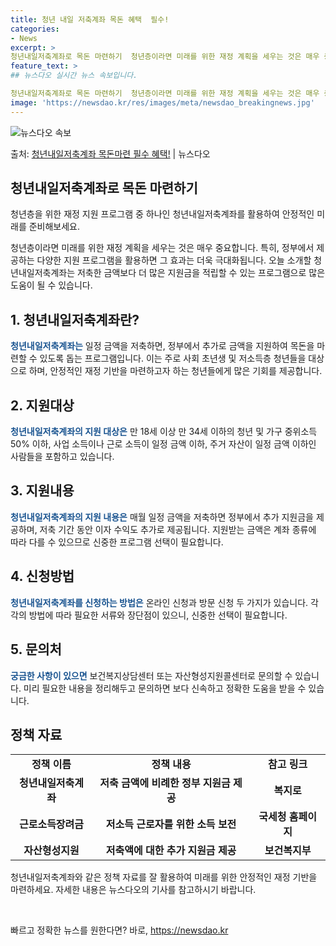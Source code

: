 ```yaml
---
title: 청년 내일 저축계좌 목돈 혜택  필수!
categories:
- News
excerpt: >
청년내일저축계좌로 목돈 마련하기  청년층이라면 미래를 위한 재정 계획을 세우는 것은 매우 중요합니다. 특히,…
feature_text: >
## 뉴스다오 실시간 뉴스 속보입니다.

청년내일저축계좌로 목돈 마련하기  청년층이라면 미래를 위한 재정 계획을 세우는 것은 매우 중요합니다. 특히,…
image: 'https://newsdao.kr/res/images/meta/newsdao_breakingnews.jpg'
---
```


![뉴스다오 속보](https://newsdao.kr/res/images/meta/newsdao_breakingnews.jpg)

<p>출처: <a href="https://newsdao.kr/4438" rel="dofollow">청년내일저축계좌 목돈마련 필수 혜택!</a> | 뉴스다오</p>

<h2 data-ke-size="size26">청년내일저축계좌로 목돈 마련하기</h2>
청년층을 위한 재정 지원 프로그램 중 하나인 청년내일저축계좌를 활용하여 안정적인 미래를 준비해보세요.

<p data-ke-size="size16">청년층이라면 미래를 위한 재정 계획을 세우는 것은 매우 중요합니다. 특히, 정부에서 제공하는 다양한 지원 프로그램을 활용하면 그 효과는 더욱 극대화됩니다. 오늘 소개할 청년내일저축계좌는 저축한 금액보다 더 많은 지원금을 적립할 수 있는 프로그램으로 많은 도움이 될 수 있습니다.</p>

<h2 data-ke-size="size24">1. 청년내일저축계좌란?</h2>
<b><span style="color: #1a5490;">청년내일저축계좌는</span></b> 일정 금액을 저축하면, 정부에서 추가로 금액을 지원하여 목돈을 마련할 수 있도록 돕는 프로그램입니다. 이는 주로 사회 초년생 및 저소득층 청년들을 대상으로 하며, 안정적인 재정 기반을 마련하고자 하는 청년들에게 많은 기회를 제공합니다.

<h2 data-ke-size="size24">2. 지원대상</h2>
<b><span style="color: #1a5490;">청년내일저축계좌의 지원 대상은</span></b> 만 18세 이상 만 34세 이하의 청년 및 가구 중위소득 50% 이하, 사업 소득이나 근로 소득이 일정 금액 이하, 주거 자산이 일정 금액 이하인 사람들을 포함하고 있습니다.

<h2 data-ke-size="size24">3. 지원내용</h2>
<b><span style="color: #1a5490;">청년내일저축계좌의 지원 내용은</span></b> 매월 일정 금액을 저축하면 정부에서 추가 지원금을 제공하며, 저축 기간 동안 이자 수익도 추가로 제공됩니다. 지원받는 금액은 계좌 종류에 따라 다를 수 있으므로 신중한 프로그램 선택이 필요합니다.

<h2 data-ke-size="size24">4. 신청방법</h2>
<b><span style="color: #1a5490;">청년내일저축계좌를 신청하는 방법은</span></b> 온라인 신청과 방문 신청 두 가지가 있습니다. 각각의 방법에 따라 필요한 서류와 장단점이 있으니, 신중한 선택이 필요합니다.

<h2 data-ke-size="size24">5. 문의처</h2>
<b><span style="color: #1a5490;">궁금한 사항이 있으면</span></b> 보건복지상담센터 또는 자산형성지원콜센터로 문의할 수 있습니다. 미리 필요한 내용을 정리해두고 문의하면 보다 신속하고 정확한 도움을 받을 수 있습니다.

<h2 data-ke-size="size24">정책 자료</h2>
<table>
	<tr>
		<td style="text-align: center; height: 17px;"><b>정책 이름</b></td>
		<td style="text-align: center; height: 17px;"><b>정책 내용</b></td>
		<td style="text-align: center; height: 17px;"><b>참고 링크</b></td>
	</tr>
	<tr>
		<td style="text-align: center; height: 17px;"><b>청년내일저축계좌</b></td>
		<td style="text-align: center; height: 17px;"><b>저축 금액에 비례한 정부 지원금 제공</b></td>
		<td style="text-align: center; height: 17px;"><b>복지로</b></td>
	</tr>
	<tr>
		<td style="text-align: center; height: 17px;"><b>근로소득장려금</b></td>
		<td style="text-align: center; height: 17px;"><b>저소득 근로자를 위한 소득 보전</b></td>
		<td style="text-align: center; height: 17px;"><b>국세청 홈페이지</b></td>
	</tr>
	<tr>
		<td style="text-align: center; height: 17px;"><b>자산형성지원</b></td>
		<td style="text-align: center; height: 17px;"><b>저축액에 대한 추가 지원금 제공</b></td>
		<td style="text-align: center; height: 17px;"><b>보건복지부</b></td>
	</tr>
</table>

<p data-ke-size="size16">청년내일저축계좌와 같은 정책 자료를 잘 활용하여 미래를 위한 안정적인 재정 기반을 마련하세요. 자세한 내용은 뉴스다오의 기사를 참고하시기 바랍니다.</p>
<p data-ke-size="size16">&nbsp;</p> 

빠르고 정확한 뉴스를 원한다면? 바로, <a href="https://newsdao.kr" rel="dofollow">https://newsdao.kr</a>


    
